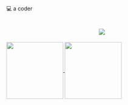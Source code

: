 💻 a coder

<!-- 动态打字效果 -->
<h1 align="center">
  <a href="https://adunm.top/">
    <img src="https://readme-typing-svg.herokuapp.com/?lines=💻%20a%20coder;Ray%20S;abcnull&center=true&size=27">
  </a>
</h1>
<!-- 贪吃蛇代码贡献图 -->
<div align="center"><img src="" /></div>

<a href="https://github.com/abcnull/godot-mini-games-demo">
  <img height=150 align="center" src="https://github-readme-stats.vercel.app/api?username=abcnull&theme=merko&show_icons=true&rank_icon=percentile&locale=cn" />
</a>
<a href="https://github.com/abcnull/godot-mini-games-demo">
  <img height=150 align="center" src="https://github-readme-stats.vercel.app/api/top-langs/?username=abcnull&theme=merko&locale=cn&langs_count=20&layout=compact&hide=html,css" />
</a>


